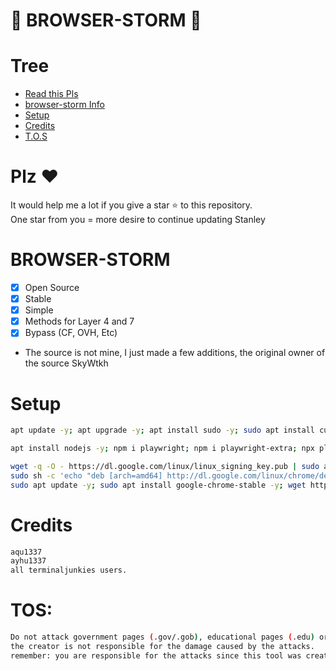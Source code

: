 # 🚀 BROWSER-STORM 🚀

# Tree
* [Read this Pls](#plz-%EF%B8%8F)
* [browser-storm Info](BROWSER-STORM-Info)
* [Setup](#Setup)
* [Credits](#Credits)
* [T.O.S](#TOS)

# Plz ♥️
It would help me a lot if you give a star ⭐ to this repository.<br>
One star from you = more desire to continue updating Stanley

# BROWSER-STORM
- [x] Open Source
- [x] Stable
- [x] Simple
- [x] Methods for Layer 4 and 7
- [x] Bypass (CF, OVH, Etc)  
- The source is not mine, I just made a few additions, the original owner of the source SkyWtkh

# Setup
```sh
apt update -y; apt upgrade -y; apt install sudo -y; sudo apt install curl; curl -sL https://deb.nodesource.com/setup_16.x | sudo bash -

apt install nodejs -y; npm i playwright; npm i playwright-extra; npx playwright install-deps; npm i socks; npm i header-generator; npm i request; npm i cluster; npm i gradient-string; npm i url; npm i tls; npm i dns; npm i stream; npm i events; npm i tough-cookie; npm i ua-parser-js; npm i ua-parser-js;

wget -q -O - https://dl.google.com/linux/linux_signing_key.pub | sudo apt-key add -
sudo sh -c 'echo "deb [arch=amd64] http://dl.google.com/linux/chrome/deb/ stable main" >> /etc/apt/sources.list.d/google.list'
sudo apt update -y; sudo apt install google-chrome-stable -y; wget https://dl.google.com/linux/direct/google-chrome-stable_current_amd64.deb; sudo apt install ./google-chrome-stable_current_amd64.deb;

```

# Credits
```sh
aqu1337
ayhu1337
all terminaljunkies users.
```

# TOS:
```sh
Do not attack government pages (.gov/.gob), educational pages (.edu) or the United States Department of Defense (.mil), 
the creator is not responsible for the damage caused by the attacks. 
remember: you are responsible for the attacks since this tool was created for educational purposes
```
